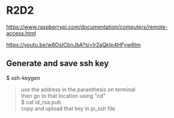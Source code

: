 # R2D2
https://www.raspberrypi.com/documentation/computers/remote-access.html

https://youtu.be/w6OsICbnJbA?si=lr2aQkIp4HFyw6tm

## Generate and save ssh key
$ ssh-keygen
> use the address in the paranthesis on terminal<br>
> then go to that location using "cd"<br>
$ cat id_rsa.pub<br>
> copy and upload that key in pi_ssh file